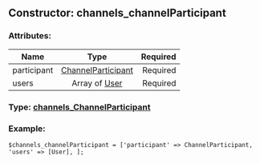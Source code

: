## Constructor: channels\_channelParticipant  

### Attributes:

| Name     |    Type       | Required |
|----------|:-------------:|---------:|
|participant|[ChannelParticipant](../types/ChannelParticipant.md) | Required|
|users|Array of [User](../types/User.md) | Required|


### Type: [channels\_ChannelParticipant](../types/channels\_ChannelParticipant.md)

### Example:


```
$channels_channelParticipant = ['participant' => ChannelParticipant, 'users' => [User], ];
```